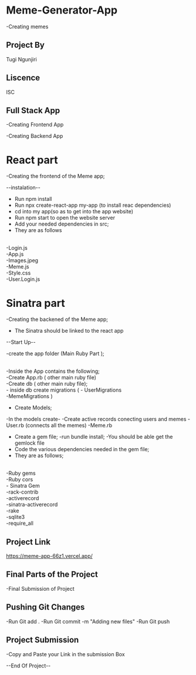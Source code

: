 # Meme-Generator-App
-Creating memes

## Project By
Tugi Ngunjiri

## Liscence
ISC

## Full Stack  App
-Creating Frontend App

-Creating Backend App


# React part
-Creating the frontend of the Meme 
app;

 --instalation--
 - Run npm install
 - Run npx create-react-app my-app (to install reac dependencies)
 - cd into  my app(so as to get into the app website)
 - Run npm start to open the website server
 - Add your needed dependencies in src;
  - They are as follows
 <br>
 -Login.js
 <br>
 -App.js
 <br>
 -Images.jpeg
 <br>
 -Meme.js
 <br>
 -Style.css
 <br>
 -User.Login.js
 <br>

# Sinatra part
-Creating the  backened of the Meme app;

- The Sinatra should be linked to the react app 

--Start Up--

-create the app folder (Main Ruby Part );

<br>
-Inside the App contains the following;
<br>
-Create App.rb ( other main ruby file)
<br>
-Create db  ( other main ruby file);
<br>
- inside db create migrations ( 
  - UserMigrations
  <br>
  -MemeMigrations
)

- Create Models;

-In the models create-
-Create active records conecting users and memes
-User.rb (connects all the memes)
-Meme.rb

- Create a gem file;
-run bundle install;
-You should  be able get the gemlock file
- Code the various dependencies needed in the gem file;
- They are as follows;

<br>
-Ruby gems
<br>
-Ruby cors
<br>
- Sinatra Gem
<br>
-rack-contrib
<br>
-activerecord
<br>
-sinatra-activerecord
<br>
-rake
<br>
-sqlite3
<br>
-require_all
<br>

## Project  Link

  https://meme-app-66z1.vercel.app/

## Final Parts of the Project
-Final Submission of Project

## Pushing Git Changes
 -Run Git add .
 -Run Git commit -m "Adding new files"
 -Run Git push


## Project Submission
-Copy and Paste your Link in the submission Box

--End Of Project--